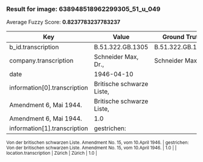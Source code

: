 ### Result for image: 638948518962299305_51_u_049
Average Fuzzy Score: **0.8237783237783237**
<small>

| Key | Value | Ground Truth | Score |
| --- | --- | --- | --- |
| b_id.transcription | B.51.322.GB.1305 | B.51.322.GB.1305. | 0.9696969696969697 |
| company.transcription | Schneider Max, Dr., | Schneider Max, Dr. | 0.972972972972973 |
| date | 1946-04-10 |  | 0.0 |
| information[0].transcription | Britische schwarze Liste,
Amendment 6, Mai 1944. | Britische schwarze Liste,
Amendment 6, Mai 1944. | 1.0 |
| information[1].transcription | gestrichen:
Von der britischen schwarzen Liste.
Amendment No. 15, vom 10.April 1946. | gestrichen:
Von der britischen schwarzen Liste.
Amendment No. 15, vom 10.April 1946. | 1.0 |
| location.transcription | Zürich | Zürich | 1.0 |

</small>
